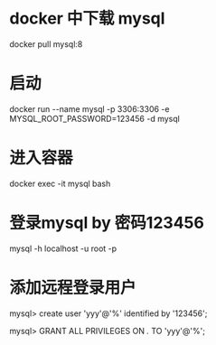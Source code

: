 # docker 中下载 mysql
docker pull mysql:8

# 启动
docker run --name mysql -p 3306:3306 -e MYSQL_ROOT_PASSWORD=123456 -d mysql




# 进入容器
docker exec -it mysql bash


# 登录mysql by 密码123456
 mysql -h localhost -u root -p


# 添加远程登录用户

mysql> create user 'yyy'@'%' identified by '123456';

<!-- -- 允许访问所有数据库下的所有表 -->
mysql> GRANT ALL PRIVILEGES ON *.* TO 'yyy'@'%';


